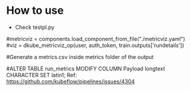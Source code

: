 # How to use
- Check testpl.py

#metricviz      = components.load_component_from_file("./metricviz.yaml")
#viz            = dkube_metricviz_op(user, auth_token, train.outputs['rundetails'])

#Generate a metrics.csv inside metrics folder of the output

#ALTER TABLE run_metrics MODIFY COLUMN Payload longtext CHARACTER SET latin1;   Ref: https://github.com/kubeflow/pipelines/issues/4304

